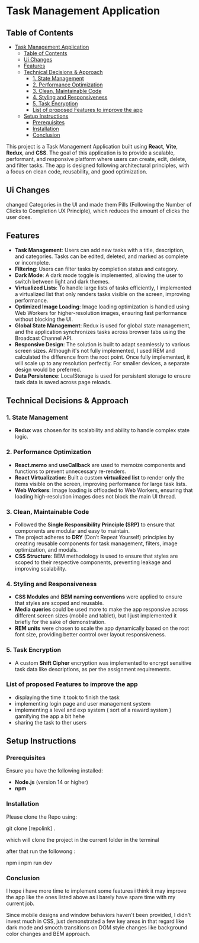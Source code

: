 # Task Management Application

## Table of Contents

- [Task Management Application](#task-management-application)
  - [Table of Contents](#table-of-contents)
  - [Ui Changes](#ui-changes)
  - [Features](#features)
  - [Technical Decisions \& Approach](#technical-decisions--approach)
    - [1. State Management](#1-state-management)
    - [2. Performance Optimization](#2-performance-optimization)
    - [3. Clean, Maintainable Code](#3-clean-maintainable-code)
    - [4. Styling and Responsiveness](#4-styling-and-responsiveness)
    - [5. Task Encryption](#5-task-encryption)
    - [List of proposed Features to improve the app](#list-of-proposed-features-to-improve-the-app)
  - [Setup Instructions](#setup-instructions)
    - [Prerequisites](#prerequisites)
    - [Installation](#installation)
    - [Conclusion](#conclusion)


This project is a Task Management Application built using **React**, **Vite**, **Redux**, and **CSS**. The goal of this application is to provide a scalable, performant, and responsive platform where users can create, edit, delete, and filter tasks. The app is designed following architectural principles, with a focus on clean code, reusability, and good optimization.

## Ui Changes 
 changed Categories in the UI and made them Pills (Following the Number of Clicks to Completion UX Principle), which reduces the amount of clicks the user does.

## Features

- **Task Management**: Users can add new tasks with a title, description, and categories. Tasks can be edited, deleted, and marked as complete or incomplete.
- **Filtering**: Users can filter tasks by completion status and category.
- **Dark Mode**: A dark mode toggle is implemented, allowing the user to switch between light and dark themes.
- **Virtualized Lists**: To handle large lists of tasks efficiently, I implemented a virtualized list that only renders tasks visible on the screen, improving performance.
- **Optimized Image Loading**: Image loading optimization is handled using Web Workers for higher-resolution images, ensuring fast performance without blocking the UI.
- **Global State Management**: Redux is used for global state management, and the application synchronizes tasks across browser tabs using the Broadcast Channel API.
- **Responsive Design**: The solution is built to adapt seamlessly to various screen sizes. Although it's not fully implemented, I used REM and calculated the difference from the root point. Once fully implemented, it will scale up to any resolution perfectly. For smaller devices, a separate design would be preferred.
- **Data Persistence**: LocalStorage is used for persistent storage to ensure task data is saved across page reloads.

## Technical Decisions & Approach

### 1. State Management

- **Redux** was chosen for its scalability and ability to handle complex state logic.

### 2. Performance Optimization

- **React.memo** and **useCallback** are used to memoize components and functions to prevent unnecessary re-renders.
- **React Virtualization**: Built a custom **virtualized list** to render only the items visible on the screen, improving performance for large task lists.
- **Web Workers**: Image loading is offloaded to Web Workers, ensuring that loading high-resolution images does not block the main UI thread.

### 3. Clean, Maintainable Code

- Followed the **Single Responsibility Principle (SRP)** to ensure that components are modular and easy to maintain.
- The project adheres to **DRY** (Don’t Repeat Yourself) principles by creating reusable components for task management, filters, image optimization, and modals.
- **CSS Structure**: BEM methodology is used to ensure that styles are scoped to their respective components, preventing leakage and improving scalability.

### 4. Styling and Responsiveness

- **CSS Modules** and **BEM naming conventions** were applied to ensure that styles are scoped and reusable.
- **Media queries** could be used more to make the app responsive across different screen sizes (mobile and tablet), but I just implemented it briefly for the sake of demonstration.
- **REM units** were chosen to scale the app dynamically based on the root font size, providing better control over layout responsiveness.

### 5. Task Encryption

- A custom **Shift Cipher** encryption was implemented to encrypt sensitive task data like descriptions, as per the assignment requirements.

### List of proposed Features to improve the app

- displaying the time it took to finish the task
- implementing login page and user management system
- implementing a level and exp system ( sort of a reward system ) gamifying the app a bit hehe
- sharing the task to ther users 

## Setup Instructions

### Prerequisites

Ensure you have the following installed:

- **Node.js** (version 14 or higher)
- **npm**

### Installation

Please clone the Repo using:

git clone [repolink] .

which will clone the project in the current folder in the terminal

after that run the followong :

npm i npm run dev

### Conclusion

I hope i have more time to implement some features i think it may improve the app like the ones listed above as i barely have spare time with my current job.




Since mobile designs and window behaviors haven't been provided, I didn't invest much in CSS, just demonstrated a few key areas in that regard like dark mode and smooth transitions on DOM style changes like background color changes and BEM approach.


